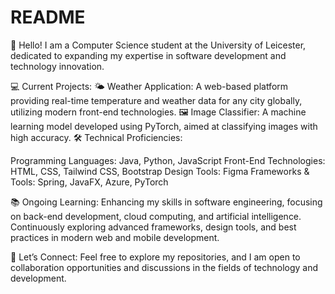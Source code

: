 # README
👋 Hello! I am a Computer Science student at the University of Leicester, dedicated to expanding my expertise in software development and technology innovation.

💻 Current Projects:
🌤 Weather Application: A web-based platform providing real-time temperature and weather data for any city globally, utilizing modern front-end technologies.
🖼️ Image Classifier: A machine learning model developed using PyTorch, aimed at classifying images with high accuracy.
🛠 Technical Proficiencies:

Programming Languages: Java, Python, JavaScript
Front-End Technologies: HTML, CSS, Tailwind CSS, Bootstrap
Design Tools: Figma
Frameworks & Tools: Spring, JavaFX, Azure, PyTorch

📚 Ongoing Learning:
Enhancing my skills in software engineering, focusing on back-end development, cloud computing, and artificial intelligence.
Continuously exploring advanced frameworks, design tools, and best practices in modern web and mobile development.

🔗 Let’s Connect: Feel free to explore my repositories, and I am open to collaboration opportunities and discussions in the fields of technology and development.

